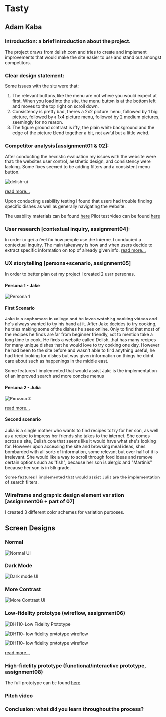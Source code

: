 # Tasty
## Adam Kaba

### Introduction: a brief introduction about the project. 
The project draws from delish.com and tries to create and implement improvements that would make the site easier to use and stand out amongst competitors.
### Clear design statement: 
Some issues with the site were that:

1. The relevant buttons, like the menu are not where you would expect at first. When you load into the site, the menu button is at the bottom left and moves to the top right on scroll down.
2. Consistency is pretty bad, theres a 2x2 picture menu, followed by 1 big picture, followed by a 1x4 picture menu, followed by 2 medium pictures, seemingly for no reason.
3. The figure ground contrast is iffy, the plain white background and the edge of the picture blend together a bit, not awful but a little weird.

### Competitor analysis [assignment01 & 02]:
After conducting the heuristic evaluation my issues with the website were that: the websites user control, aesthetic design, and consistency were lacking. Some fixes seemed to be adding filters and a consistent menu button.

![delish-ui](https://user-images.githubusercontent.com/54642348/120543795-9280d600-c3a1-11eb-8755-e318a951640b.jpg)


[read more…](https://github.com/arkaba/DH110-Adam-Kaba/blob/main/assignments/Assignment%201.md)

Upon conducting usabililty testing I found that users had trouble finding specific dishes as well as generally navigating the website.

The usability materials can be found [here](https://forms.gle/hJDzGb8uiUD7xbry8)
Pilot test video can be found [here](https://drive.google.com/file/d/1T_5dpC0mlqBPRcgWQprRLzmoUjLzLxpW/view?usp=sharing)


###  User research [contextual inquiry, assignment04]:
In order to get a feel for how people use the internet I conducted a contextual inquiry. The main takeaway is how and when users decide to extract specific information on top of already given info. [read more...](https://github.com/arkaba/DH110-Adam-Kaba/tree/main/Assignment%203)
###  UX storytelling [persona+scenario, assignment05]
In order to better plan out my project I created 2 user personas. 

#### Persona 1 - Jake
![Persona 1](https://user-images.githubusercontent.com/54642348/116467420-7f1f9f80-a824-11eb-91e0-6ac25a7bea91.jpg)

#### First Scenario
Jake is a sophomore in college and he loves watching cooking videos and he's always wanted to try his hand at it. After Jake decides to try cooking, he tries making some of the dishes he sees online. Only to find that most of the recipes he finds are far from beginner friendly, not to mention take a long time to cook. He finds a website called Delish, that has many recipes for many unique dishes that he would love to try cooking one day. However he had been to the site before and wasn't able to find anything useful, he had tried looking for dishes but was given information on things he didnt care about such as happenings in the middle east.

Some features I implemented that would assist Jake is the implementation of an improved search and more concise menus

#### Persona 2 - Julia
![Persona 2](https://user-images.githubusercontent.com/54642348/116476115-a039bd80-a82f-11eb-94ec-218c93d01adc.jpg)

[read more...](https://github.com/arkaba/DH110-Adam-Kaba/edit/main/Assignment%204/README.md)


#### Second scenario
Julia is a single mother who wants to find recipes to try for her son, as well as a recipe to impress her friends she takes to the internet. She comes across a site, Delish.com that seems like it would have what she's looking for. However upon accessing the site and browsing meal ideas, shes bombarded with all sorts of information, some relevant but over half of it is irrelevant. She would like a way to scroll through food ideas and remove certain options such as "fish", because her son is alergic and "Martinis" because her son is in 5th grade.

Some features I implemented that would assist Julia are the implementation of search filters.

### Wireframe and graphic design element variation [assignment06 + part of 07]

I created 3 different color schemes for variation purposes.

## Screen Designs


### Normal
![Normal UI](https://user-images.githubusercontent.com/54642348/118036673-b19bc300-b321-11eb-9610-79c05b8b9c70.jpg)


### Dark Mode

![Dark mode UI](https://user-images.githubusercontent.com/54642348/118036684-b496b380-b321-11eb-8f65-236f744d6ee9.jpg)


### More Contrast

![More Contrast UI](https://user-images.githubusercontent.com/54642348/118036690-b791a400-b321-11eb-8a91-d8d10cedd2a5.jpg)


### Low-fidelity prototype (wireflow, assignment06)

![DH110-Low Fidelity Prototype](https://user-images.githubusercontent.com/54642348/117205637-bd7a0900-ada6-11eb-88b3-22cb0e34ea96.png)

![DH110- low fidelity prototype wireflow](https://user-images.githubusercontent.com/54642348/117207262-a0ded080-ada8-11eb-90cb-79722fd17de2.jpg)

![DH110- low fidelity prototype wireflow](https://user-images.githubusercontent.com/54642348/117206850-33cb3b00-ada8-11eb-9a1d-a0eca4251504.jpg)
  
 [read more...](https://github.com/arkaba/DH110-Adam-Kaba/edit/main/Assignment%205/README.md)

### High-fidelity prototype (functional/interactive prototype, assignment08)

The full prototype can be found [here](https://www.figma.com/file/ZQqwfIRm9mdcOKWQ9NIAuR/UI-Prototype?node-id=0%3A1)

### Pitch video 
### Conclusion: what did you learn throughout the process?

